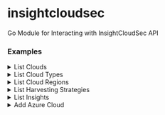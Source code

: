 # insightcloudsec
Go Module for Interacting with InsightCloudSec API

### Examples

<details><summary>List Clouds</summary>

```go
package main

import (
	"fmt"

	"github.com/gstotts/insightcloudsec"
)

func main() {
	// Get a client
	c, err := insightcloudsec.NewClient()
	if err != nil {
		fmt.Println(err)
	}

	clouds, err := c.ListClouds()
	if err != nil {
		fmt.Println(err)
	}
	for _, cloud := range clouds {
		fmt.Println(cloud.Name)
	}
}
```
</details>
<details><summary>List Cloud Types</summary>

```go
package main

import (
	"fmt"

	"github.com/gstotts/insightcloudsec"
)

func main() {
	// Get a client
	c, err := insightcloudsec.NewClient()
	if err != nil {
		fmt.Println(err)
	}

	types, err := c.ListCloudTypes()
	if err != nil {
		fmt.Println(err)
	}
	for _, t := range types {
		fmt.Println(t.Name)
	}
}
```
</details>
<details><summary>List Cloud Regions</summary>
	
```go
package main

import (
	"fmt"
	"os"

	"github.com/gstotts/insightcloudsec"
)

func main() {
	// Get a client
	c, err := insightcloudsec.NewClient()
	if err != nil {
		fmt.Println(err)
	}

	clouds, err := c.ListClouds()
	if err != nil {
		fmt.Println(err)
		os.Exit(1)
	}
	for _, cloud := range clouds.Clouds {
		fmt.Printf("Name: %s\n", cloud.Name)
		regions, _ := c.ListCloudRegions(cloud)
		fmt.Println("Regions:")
		for _, region := range regions {
			fmt.Printf("- %s\n", region.Name)
		}
	}
}
```
</details>
<details><summary>List Harvesting Strategies</summary>

```go
package main

import (
	"fmt"
	"os"

	"github.com/gstotts/insightcloudsec"
)

func main() {
	// Get a client
	c, err := insightcloudsec.NewClient()
	if err != nil {
		fmt.Println(err)
	}

	hs, err := c.ListHarvestingStrategies()
	if err != nil {
		fmt.Println(err)
		os.Exit(1)
	}
	for _, s := range hs {
		fmt.Printf("Name: %s\n", s.Name)
	}
}
```
</details>
<details><summary>List Insights</summary>
	
```go
package main

import (
	"fmt"
	"os"

	"github.com/gstotts/insightcloudsec"
)

func main() {
	// Get a client
	c, err := insightcloudsec.NewClient()
	if err != nil {
		fmt.Println(err)
	}

	insights, err := c.ListInsights()
	if err != nil {
		fmt.Println(err)
		os.Exit(1)
	}
	for _, insight := range insights {
		fmt.Printf("       Name: %s\n", insight.Name)
		fmt.Printf("Description: %s\n\n", insight.Description)
	}
}
```
</details>

<details><summary>Add Azure Cloud</summary>

```go
package main

import (
	"fmt"

	"github.com/gstotts/insightcloudsec"
)

func main() {
	ics, _ := insightcloudsec.NewClient()

	azure_cloud := insightcloudsec.AzureCloudAccount{
		CreationParameters: insightcloudsec.CloudAccountParameters{
			CloudType:      insightcloudsec.AZURE_CLOUD_TYPE,
			AuthType:       insightcloudsec.STANDARD_AUTH,
			Name:           "Azure Test",
			ApiKeyOrCert:   "1111111111111111111111111111",
			TenantID:       "01234567-1234-1234-1234-012345678901",
			SubscriptionID: "01234567-1234-1234-1234-012345678901",
			AppID:          "01234567-1234-1234-1234-012345678901",
		},
	}
	account, err := ics.AddAzureCloud(azure_cloud)
	if err != nil {
		fmt.Println(err)
	}
	fmt.Println(account)
}

```
</details>